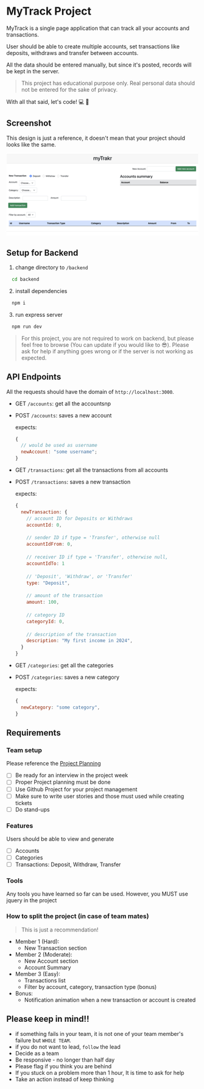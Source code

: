 # MyTrack Project

MyTrack is a single page application that can track all your accounts and transactions.

User should be able to create multiple accounts, set transactions like deposits, withdraws and transfer between accounts.

All the data should be entered manually, but since it's posted, records will be kept in the server.

> This project has educational purpose only. Real personal data should not be entered for the sake of privacy.

With all that said, let's code! 💻 🚀

## Screenshot

This design is just a reference, it doesn't mean that your project should looks like the same.

![Screenshot](./docs/screenshot.png)

## Setup for Backend

1. change directory to `/backend`

```zsh
  cd backend
```

2. install dependencies

```zsh
  npm i
```

3. run express server

```zsh
  npm run dev
```

> For this project, you are not required to work on backend, but please feel free to browse (You can update if you would like to 😎). Please ask for help if anything goes wrong or if the server is not working as expected.

## API Endpoints

All the requests should have the domain of `http://localhost:3000`.

- GET `/accounts`: get all the accountsnp
- POST `/accounts`: saves a new account

  expects:

  ```js
  {
    // would be used as username
    newAccount: "some username";
  }
  ```

- GET `/transactions`: get all the transactions from all accounts
- POST `/transactions`: saves a new transaction

  expects:

  ```js
  {
    newTransaction: {
      // account ID for Deposits or Withdraws
      accountId: 0,

      // sender ID if type = 'Transfer', otherwise null
      accountIdFrom: 0,

      // receiver ID if type = 'Transfer', otherwise null,
      accountIdTo: 1

      // 'Deposit', 'Withdraw', or 'Transfer'
      type: "Deposit",

      // amount of the transaction
      amount: 100,

      // category ID
      categoryId: 0,

      // description of the transaction
      description: "My first income in 2024",
    }
  }
  ```

- GET `/categories`: get all the categories
- POST `/categories`: saves a new category

  expects:

  ```js
  {
    newCategory: "some category",
  }
  ```

## Requirements

### Team setup

Please reference the [Project Planning](https://docs.google.com/presentation/d/19tddWSkYeJKEA6HKOyjY56RKcrKSQH0NdSL3Mu5KuV8/edit?usp=sharing)

- [ ] Be ready for an interview in the project week
- [ ] Proper Project planning must be done
- [ ] Use Github Project for your project management
- [ ] Make sure to write user stories and those must used while creating tickets
- [ ] Do stand-ups

### Features

Users should be able to view and generate

- [ ] Accounts
- [ ] Categories
- [ ] Transactions: Deposit, Withdraw, Transfer

### Tools

Any tools you have learned so far can be used. However, you MUST use jquery in the project

### How to split the project (in case of team mates)

> This is just a recommendation!

- Member 1 (Hard):
  - New Transaction section
- Member 2 (Moderate):
  - New Account section
  - Account Summary
- Member 3 (Easy):
  - Transactions list
  - Filter by account, category, transaction type (bonus)
- Bonus:
  - Notification animation when a new transaction or account is created

## Please keep in mind!!

- if something fails in your team, it is not one of your team member's failure but `WHOLE TEAM`.
- if you do not want to lead, `follow` the lead
- Decide as a team
- Be responsive - no longer than half day
- Please flag if you think you are behind
- If you stuck on a problem more than 1 hour, It is time to ask for help
- Take an action instead of keep thinking
